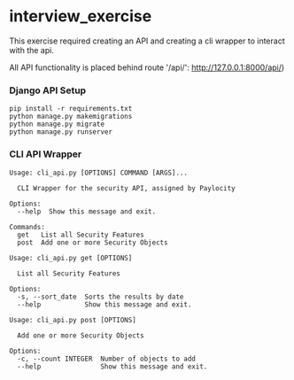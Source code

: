 # interview_exercise

This exercise required creating an API and creating a cli wrapper to interact with the api. 

All API functionality is placed behind route '/api/': http://127.0.0.1:8000/api/)

### Django API Setup
```
pip install -r requirements.txt
python manage.py makemigrations
python manage.py migrate
python manage.py runserver
```

### CLI API Wrapper
```
Usage: cli_api.py [OPTIONS] COMMAND [ARGS]...

  CLI Wrapper for the security API, assigned by Paylocity

Options:
  --help  Show this message and exit.

Commands:
  get   List all Security Features
  post  Add one or more Security Objects

Usage: cli_api.py get [OPTIONS]

  List all Security Features

Options:
  -s, --sort_date  Sorts the results by date
  --help           Show this message and exit.

Usage: cli_api.py post [OPTIONS]

  Add one or more Security Objects

Options:
  -c, --count INTEGER  Number of objects to add
  --help               Show this message and exit.
```
